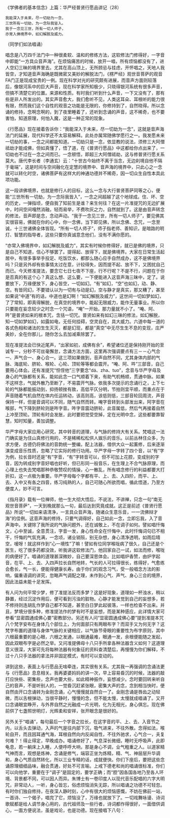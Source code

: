 《学佛者的基本信念》上篇：华严经普贤行愿品讲记（28）

```
我能深入于未来，尽一切劫为一念，
三世所有一切劫，为一念际我皆入。
我于一念见三世，所有一切人师子，
亦常入佛境界中，如幻解脱及威力。
```

（同学们如法唱诵）

唱念是八万四千法门中一种很柔软、温和的修练方法，这软修法门修得好，一字音中即能“一方具众音声海”。在烦恼痛苦的时候，放开一唱，所有烦恼都没有了，进人空幻三昧的境界里去。尤其在高山顶上，无所顾忌与挂虑，开怀唱之，天地人我皆空，才知道音声海确是既微密又美妙的解脱法门，《楞严经》观世音菩萨的观音FA门正是现成宝贵的一例。现在科学对光的研究颇有进展，而音声方面则较落后，像银河系中的巨大声音，现在科学家所知极少，只晓得银河系统有很多声音，但搞不清楚它的位置。来源和性质。有时我们听到什么声音，一下又没有了，那有些是非人所发出的。其实声音愈大，我们愈听不见，人类这耳朵、耳根听的能力很有限，然而我们这个自性的观音之功能是无限的，你修持到了，自然晓得。所以念诵的修持，念啊念啊的，到了夜里睡着了，还听到念诵的声音，这不稀奇，也不要害怕，知道原理，何怕入魔，这是一种正常的现象。

《行愿品》现在接着告诉你：“我能深入于未来，尽一切劫为一念”，这就是音声海法门的延展，现代科学还不太容易解释。此处亦属常随佛学愿行之一。我发愿未来一切劫的事，一念之间都能知道。一切劫只是一念，依显教的说法，须修三大阿僧祗劫才能成佛，但如真懂了，悟了道，在《普贤行愿品》中这都给你点出来了，一切劫也不过在一念之间而已。一念顿悟，即超三大阿僧祗劫，这与修普贤行愿关系莫大。唐代李长者（李通玄）云：“十世古今始终不离于当念，无边刹境自他不隔于毫端”，这是时间与空间融化在定慧的境界中、音声海的境界中，只此心之一念就可以转化时空，诸佛菩萨有这样大的神通功德并不稀奇，因一切众生自性本具此项功能。

这一段讲佛境界，也就是修行人的目标，这么一念与大行普贤菩萨同等之心，便能“三世所有一切劫，为一念际我皆入”，一念之间超越了这个地球成。住、坏、空的历史，一弹指顷，便自我了知前生是谁？来生何往？在这一片准提咒的无边扩展中，时间空间嘎然消融，轻而易举，不费吹灰之力，自然就到了。这是由音声转念的修法，音声即是念，念动声动。“我于一念见三世，所有一切人师子”，要见佛其实很容易，佛就在你的心中，你一念佛，当下即见佛，所以念佛、念咒，一念至诚，十三世诸佛全体皆现。“所有一切人师子”，师子指老师、善知识，是暗路的明灯、智慧的指导者，这些只要你真诚意念他们，没有不满你愿的。

“亦常入佛境界中，如幻解脱及威力”，其实有时候你修得好，就已是佛的境界，只是自己不知道，信心不够罢了。提得起、放得下，就是佛境界。大家在日常生活起居中，有很多事举手投足、吃饭饮水，都那么随心应手自然成办，这不是佛境界吗？只是另外却有些事情太过在意，计较得失，因而提不起、放不下，又困扰自己而已。今天修准提法，要念它七日七夜不下座，行不行呢？不是不行，问题在于你是否真的有这个心？真这么想、这么要，一下便能进入这音声海三昧中，定了。说要放下，万缘便放下，身心皆空，一切如幻。“有”如幻，“空”也如幻，动、静、空。有皆同幻，不要错认以为一切有与动是幻，空与静才是真实，那又糟了，甚至如果说“中道”有的话，中道也是幻啊！“如幻解脱及威力”，这世间一切如梦如幻，了了常知，即真得解脱，在真空的境界中，能起无限威力，能作无量事业。所以你只要能在妄念较少之时念一个咒语，“唵”一开始，那力量就不小了。“唵、阿、吽”是普贤如来的根本咒，含括一切咒。普贤如来有如幻三昧的修法，如幻解脱，知一切如梦如幻，如露如电，无任何挂碍，空灵自在，具大威力。六道中每一道的各式色相和诸法的生生灭灭，都是幻现，都是“真空”中无尽生生不息的变现，庄严美妙，全在你那儿，随你怎么去加减乘除罢了。

现在准提法会已快近尾声，“出家如初，成佛有余”，希望诸位还是保持刚开始的至诚专一，分秒不可丝毫懈怠，念诵方法方面，这里再次强调要点有三－－心气合一、声气合一、身心合一。这三项如果做到，音声自然不同，尤其身体内部的气脉、海底轮、脐轮、喉轮、心轮、顶轮等等都会震开。“唵、阿、吽”三部音，自己要用心体会。还有准提咒“怛侄他”三字要念“dá、zha、tuo”，念音与华严字母及身心的气脉都有关系，能如此念一口气顺着下来，有助气机畅顺，贯通中脉。如果不这样念，气就外散乃至断了，不易震开气脉。依我多次提示的念诵行之，上下七轮的气脉都能振动到，抑扬顿挫有致，高低平仄分明，节拍则宜平顺，而重点在于声音随着气机自然在体内任运转动，该高则高，该低则低，三部音轮回周流，声音保持一样，但是音调可以不同，随气自然而转。唵字音转到头部发出来，阿字音在喉部，气下降到脐轮则是吽字音。吽字音震动脐轮，此音属低，然后气再接着自然上冲至顶轮。顶轮有时会发胀，此时要把觉受空掉，定在光明中念，这些都要靠智慧，知时知量，善加调整。

华严字母大家应用心研究，其中转音的道理，与气脉的修持大有关系。梵唱这一法门确实是为住山真修行用的，不是稀稀松松供人娱乐的音乐。以前丛林住众多，为求方便，古德仍将佛法的音韵统一整编，配上法器，借供大众一起薰修，后来逐渐演变成音乐性质，忽略了它实际的修行功用。华严字母一字转了四个音，以“有”字为例，拉长音时还是“有”字音，“有”字转音可以，但不可加上花腔，变成别的字音，因为转成别字音好唱也好听，但已形同一般音乐，在生理上不合气脉原理，而心理上也失去梵唱那种恭敬赞叹的情操，心一散乱，所有唱念修行的利益都要大打折扣，这一点极为重要。华严字母每个字都有平、上、去、入四阶，而平、上、去、入中又有各之四音，练习纯熟的人，自己可随心所欲而唱，循此悟道，乃至方便度人，妙不可言。

《指月录》载有一位禅师，他一生大彻大悟后，不说法，不讲禅，只念一句“南无观世音菩萨”，一天到晚就那么一句，最后达到究竟成就。这正是前述《普贤行愿品》所说“一切如来语清净，一言具众音声海，随诸众生意乐音，一一流佛辩才海”的佳例。这音声海的修持，只要气调得好，自己如此一念，立即忘我，入了音声海中。关键除了我所说的气脉问题外，还在诚敬上，不在调子如何。譬如唱忏悔文，心中至诚，全意贯注，字音一发，身心性命全在忏悔中，此时忏悔词句已不相干，忏悔的气氛充满，一念顷，诸业销殒，别无杂想，身心清净透明，如雨后晴空，嗳呀！就这样作到“心一境性”了嘛！譬如有位同学喉咙病了很久，自己还是个医生，吃了很多药都没效，听我讲这软修法门，他回家自己一试，如法而修，喉咙的病便好了。唱诵的道理甚深微妙，自己要深思体会。比如唱炉香赞，由炉字起音，在平、上、去、入四声拉长自然地转，气长的人可拉得很长，练得好，气愈练会愈长，气一长，便能得健康长寿。由于你们的观念习气，受一般唱念方法的影响，偏重语调的讲究，忽略声气调配之理，未作到心气、声气、身心三合的境界，因此法益未能十足发挥。

有人问为何平常少梦，修了准提法反而多梦？这是好现象，道理如一杯浊水，稍以静置，经过沉淀作用后，便可看到污浊的脏物。心静才能发觉到自己的妄想多，若不修持则连胡乱作梦自己都不知道，甚至白日梦此起彼落，一样也检查不出来。并且，梦境分很多种，修准提法作的梦有时不是妄想，而是某种感应，此详情大家可参看“显密圆通成佛心要”密教部分。另还有人问“显密圆通成佛心要”提到准提本咒八个梵字安布在身体几个部位上，为何面部只有两眼布字？而双手又为何无字？这梵字布置的道理与身体气脉的关键相应，以气脉节骨眼的重要性为布字原则，其中六根最重要的是心眼，六根之发通，以眼通最难，眼通一发，余根便能随之发起，因此双眼布字是必然之举。又问准提佛母十八只手所拿各种法器含义如何？这道理意义很深，大家可先将每种法器有何象征的资料查清楚后，再慢慢为你们解释，不过十八只手法器的拿法并非固定模式，有时可以变动的。

讲到这些，表面上与行愿品无啥牵连，其实很有关系。尤其我一再强调的念诵法更与《行愿品》息息相关。我再婆婆妈妈的讲一次，早上容易昏沉的时候，法器的敲打应快些、密集些，念声也要大些，如此精神振作，妄想减少。念时要回转来听自己的音声，不是听别人的，一觉昏沉赶紧张眼，密集大声的念，念到相当快时，便自然由开口念诵转为金刚念诵，心气慢慢就自然合一了。金刚念诵是唇齿之动轻微，而以舌根弹动，当很平静时，慢慢的念，但不能太慢，太慢就成唱诵了。又开口念诵眼宜睁开，与外界自然之光融成一片光明，化为无相光，身心俱忘。现在佛前供了七盏照世明灯，光辉柔和安祥，张开眼念是很好的。

另外关于“唱诵”，每句最后一个字音之拉长，在这字音的平、上、去、入音节之内，以舌头去弹动，入声的气是往内部下沉，吸气进来，不往外散。念得如法，喉轮自开，而且因耳通气海，耳根自然向内反闻自性，不往外驰求，心气合一，夫复何难？！得止得定，早晚成办。唱诵修好了，气息深长微细，睡时无呼吸声，此即龟息，若一躺床上入睡，人便呼呼大响，那是身心不调，业气粗重之人。以道家精气神而言，观想是炼神，念诵是修气，端容正坐为炼精，精、气、神层层升华调和，身心气质自然转化，所以三业专精的话，成就便快。你们下座后，要把这些念诵原理细细品味，融合贯通，好处不可言喻。上戒下德老和尚的唱诵很标准，你们可以向他学，重要在于“调子”是固定的，要学正确；而“腔”因各国各地乃至各人环境、背景都不同，可以因人而异。朱博士有一卷印度人以现代音乐配唱的六字大明咒，非常动人，一听，身心皆忘，俗虑烦恼消失无踪，所以唱诵之功德不可轻忽。有时你们独自修持，在夜深人静时刻，心中有很大的烦恼感慨，不妨在佛前一站，一首诗、一个偈子，唱完了它，烦恼没了，万缘也就放下了。一切戏舞咏谩、诗词歌赋都是给人调节身心用的，古代祖师及一些行者，诗词都作得很好，一面借供调心，一面方便说法，虽是戏论，也是功德。现在接唱下八句：


